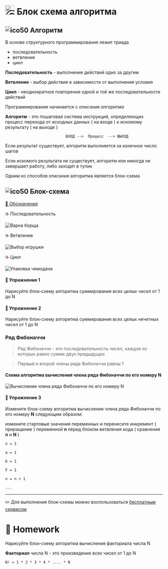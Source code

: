 [ico50]: ico/a-level-50.ping
[ico25]: ico/a-level-25.ping

# <img src="https://avatars2.githubusercontent.com/u/19735284?s=40&v=4" width="30" title="Ⓒ Irina Fylyppova ( garevna ) 2019"/> Блок схема алгоритма

## ![ico50] Алгоритм

В основе структурного программирования лежит триада

- последовательность
- ветвление
- цикл

**Последовательность** - выполнение действий одно за другим

**Ветвление** - выбор действия в зависимости от выполнения условия

**Цикл** - неоднократное повторение одной и той же последовательности действий

Программирование начинается с *описания алгоритма*

**Алгоритм** - это пошаговая система инструкций, определяющих процесс перехода
от исходных данных ( на входе ) к искомому результату ( на выходе )

                               ВХОД -->  Процесс  --> ВЫХОД

Если результат существует, алгоритм выполняется за конечное число шагов

Если искомого результата не существует, алгоритм или никогда не завершает работу, либо заходит в тупик

Одним из способов описания алгоритма является блок-схема

## ![ico50] Блок-схема

[🔗 Обозначения](https://pro-prof.com/archives/1462 "Обозначения")

☕ Последовательность

![]( https://garevna.github.io/js-samples/images/block-scheme-03.png "Варка борща")

☕ Ветвление

![]( https://garevna.github.io/js-samples/images/block-scheme-02.png "Выбор игрушки")

☕ Цикл

![]( https://garevna.github.io/js-samples/images/block-scheme-01.png "Упаковка чемодана")

#### 💼 Упражнение 1

Нарисуйте блок-схему алгоритма суммирования всех целых чисел от 1 до N

#### 💼 Упражнение 2

Нарисуйте блок-схему алгоритма суммирования всех целых нечетных чисел от 1 до N

###  Ряд Фибоначчи

> Ряд Фибоначчи - это последовательность чисел,
каждое из которых равно сумме двух предыдущих

> Первый и второй члены ряда Фибоначчи равны 1

#### Схема алгоритма вычисления члена ряда Фибоначчи по его номеру N

![]( https://garevna.github.io/js-samples/images/block-scheme-04.png "Вычисления члена ряда Фибоначчи по его номеру N")

#### 💼 Упражнение 3

Измените блок-схему алгоритма вычисления члена ряда Фибоначчи по его номеру **N**
следующим образом:

измените стартовые значения переменных и перенесите инкремент ( приращение )
переменной **n** перед блоком ветвления кода ( сравнения **n** и **N** )

    n = 1

    a = 1

    b = 1

    F = 1

    n = n + 1

    ...


***

✏️ Для выполнения блок-схемы можно воспользоваться [бесплатным сервисом](https://www.draw.io/)


# 💼 Homework

Нарисуйте блок-схему алгоритма вычисления факториала числа N

**Факториал** числа N - это произведение всех чисел от 1 до N
```
N! = 1 * 2 * 3 * 4 * .... * N
```
